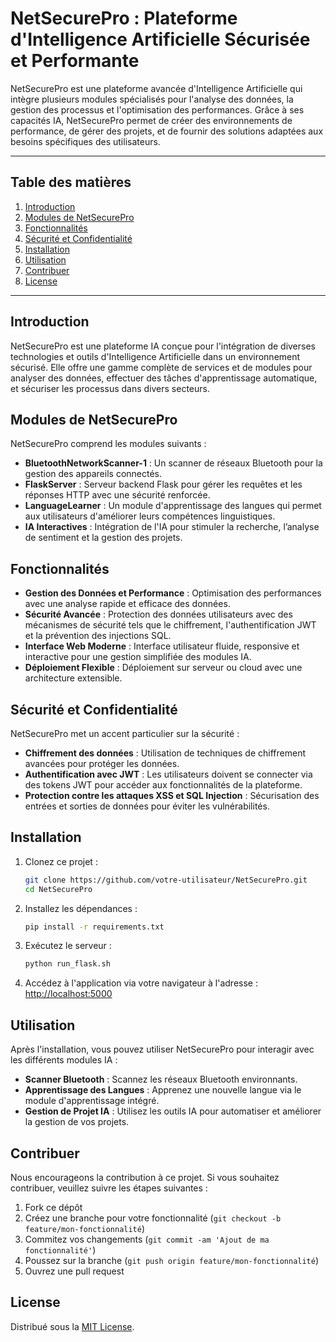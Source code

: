# NetSecurePro : Plateforme d'Intelligence Artificielle Sécurisée et Performante 

NetSecurePro est une plateforme avancée d'Intelligence Artificielle qui intègre plusieurs modules spécialisés pour l'analyse des données, la gestion des processus et l'optimisation des performances. Grâce à ses capacités IA, NetSecurePro permet de créer des environnements de performance, de gérer des projets, et de fournir des solutions adaptées aux besoins spécifiques des utilisateurs.

---

## Table des matières

1. [Introduction](#introduction)
2. [Modules de NetSecurePro](#modules-de-netsecurepro)
3. [Fonctionnalités](#fonctionnalités)
4. [Sécurité et Confidentialité](#sécurité-et-confidentialité)
5. [Installation](#installation)
6. [Utilisation](#utilisation)
7. [Contribuer](#contribuer)
8. [License](#license)

---

## Introduction

NetSecurePro est une plateforme IA conçue pour l'intégration de diverses technologies et outils d'Intelligence Artificielle dans un environnement sécurisé. Elle offre une gamme complète de services et de modules pour analyser des données, effectuer des tâches d'apprentissage automatique, et sécuriser les processus dans divers secteurs.

## Modules de NetSecurePro

NetSecurePro comprend les modules suivants :
- **BluetoothNetworkScanner-1** : Un scanner de réseaux Bluetooth pour la gestion des appareils connectés.
- **FlaskServer** : Serveur backend Flask pour gérer les requêtes et les réponses HTTP avec une sécurité renforcée.
- **LanguageLearner** : Un module d'apprentissage des langues qui permet aux utilisateurs d'améliorer leurs compétences linguistiques.
- **IA Interactives** : Intégration de l'IA pour stimuler la recherche, l’analyse de sentiment et la gestion des projets.

## Fonctionnalités

- **Gestion des Données et Performance** : Optimisation des performances avec une analyse rapide et efficace des données.
- **Sécurité Avancée** : Protection des données utilisateurs avec des mécanismes de sécurité tels que le chiffrement, l'authentification JWT et la prévention des injections SQL.
- **Interface Web Moderne** : Interface utilisateur fluide, responsive et interactive pour une gestion simplifiée des modules IA.
- **Déploiement Flexible** : Déploiement sur serveur ou cloud avec une architecture extensible.

## Sécurité et Confidentialité

NetSecurePro met un accent particulier sur la sécurité :
- **Chiffrement des données** : Utilisation de techniques de chiffrement avancées pour protéger les données.
- **Authentification avec JWT** : Les utilisateurs doivent se connecter via des tokens JWT pour accéder aux fonctionnalités de la plateforme.
- **Protection contre les attaques XSS et SQL Injection** : Sécurisation des entrées et sorties de données pour éviter les vulnérabilités.

## Installation

1. Clonez ce projet :
    ```bash
    git clone https://github.com/votre-utilisateur/NetSecurePro.git
    cd NetSecurePro
    ```

2. Installez les dépendances :
    ```bash
    pip install -r requirements.txt
    ```

3. Exécutez le serveur :
    ```bash
    python run_flask.sh
    ```

4. Accédez à l'application via votre navigateur à l'adresse : [http://localhost:5000](http://localhost:5000)

## Utilisation

Après l'installation, vous pouvez utiliser NetSecurePro pour interagir avec les différents modules IA :

- **Scanner Bluetooth** : Scannez les réseaux Bluetooth environnants.
- **Apprentissage des Langues** : Apprenez une nouvelle langue via le module d'apprentissage intégré.
- **Gestion de Projet IA** : Utilisez les outils IA pour automatiser et améliorer la gestion de vos projets.

## Contribuer

Nous encourageons la contribution à ce projet. Si vous souhaitez contribuer, veuillez suivre les étapes suivantes :

1. Fork ce dépôt
2. Créez une branche pour votre fonctionnalité (`git checkout -b feature/mon-fonctionnalité`)
3. Commitez vos changements (`git commit -am 'Ajout de ma fonctionnalité'`)
4. Poussez sur la branche (`git push origin feature/mon-fonctionnalité`)
5. Ouvrez une pull request

## License

Distribué sous la [MIT License](LICENSE).
